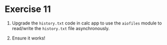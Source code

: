 # Exercise 11

1. Upgrade the `history.txt` code in calc app to use the `aiofiles` module to read/write the `history.txt` file asynchronously.

2. Ensure it works!